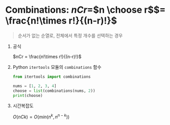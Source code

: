 # Combinations: $nCr =$$n \choose r$$= \frac{n!\times r!}{(n-r)!}$

> 순서가 없는 순열로, 전체에서 특정 개수를 선택하는 경우

1. 공식

    $nCr = \frac{n!\times r!}{(n-r)!}$

2. Python `itertools` 모듈의 `combinations` 함수

    ```py
    from itertools import combinations

    nums = [1, 2, 3, 4]
    choose = list(combinations(nums, 2))
    print(choose)
    ```

3. 시간복잡도

    $O(nCk)=O(min(n^k, n^{n-k}))$